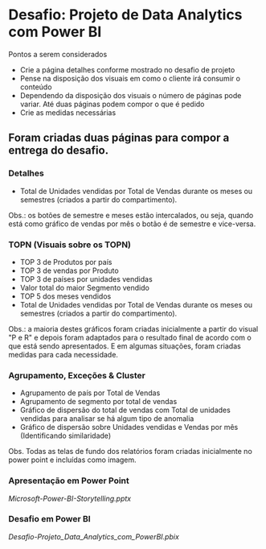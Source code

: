 # Desafio: Projeto de Data Analytics com Power BI

Pontos a serem considerados

- Crie a página detalhes conforme mostrado no desafio de projeto
- Pense na disposição dos visuais em como o cliente irá consumir o conteúdo
- Dependendo da disposição dos visuais o número de páginas pode variar. Até duas páginas podem compor o que é pedido
- Crie as medidas necessárias

## Foram criadas duas páginas para compor a entrega do desafio.

### Detalhes

- Total de Unidades vendidas por Total de Vendas durante os meses ou semestres (criados a partir do compartimento).

Obs.: os botões de semestre e meses estão intercalados, ou seja, quando está como gráfico de vendas por mês o botão é de semestre e vice-versa.

### TOPN (Visuais sobre os TOPN)

- TOP 3 de Produtos por país
- TOP 3 de vendas por Produto
- TOP 3 de países por unidades vendidas
- Valor total do maior Segmento vendido
- TOP 5 dos meses vendidos
- Total de Unidades vendidas por Total de Vendas durante os meses ou semestres (criados a partir do compartimento).

Obs.: a maioria destes gráficos foram criadas inicialmente a partir do visual "P e R" e depois foram adaptados para o resultado final de acordo com o que está sendo apresentados. E em algumas situações, foram criadas medidas para cada necessidade.

### Agrupamento, Exceções & Cluster

- Agrupamento de país por Total de Vendas
- Agrupamento de segmento por total de vendas
- Gráfico de dispersão do total de vendas com Total de unidades vendidas para analisar se há algum tipo de anomalia
- Gráfico de dispersão sobre Unidades vendidas e Vendas por mês (Identificando similaridade)

Obs. Todas as telas de fundo dos relatórios foram criadas inicialmente no power point e incluídas como imagem.

### Apresentação em Power Point

_Microsoft-Power-BI-Storytelling.pptx_

### Desafio em Power BI

_Desafio-Projeto_Data_Analytics_com_PowerBI.pbix_
